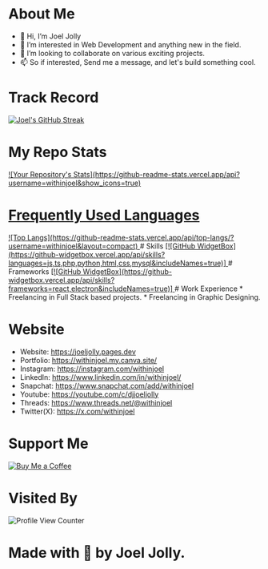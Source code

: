 # About Me
* 👋 Hi, I’m Joel Jolly
* 👀 I’m interested in Web Development and anything new in the field.
* 💞️ I’m looking to collaborate on various exciting projects.
* 📫 So if interested, Send me a message, and let's build something cool.

# Track Record
<a href="https://github.com/withinJoel">
  <img src="https://streak-stats.demolab.com?user=withinjoel&theme=github-dark" alt="Joel's GitHub Streak">
</a>

# My Repo Stats
<a href="https://github.com/withinJoel">
![Your Repository's Stats](https://github-readme-stats.vercel.app/api?username=withinjoel&show_icons=true)

# Frequently Used Languages
<a href="https://github.com/withinJoel">
  ![Top Langs](https://github-readme-stats.vercel.app/api/top-langs/?username=withinjoel&layout=compact)
</a>
# Skills
<a href="https://github.com/withinJoel">
  [![GitHub WidgetBox](https://github-widgetbox.vercel.app/api/skills?languages=js,ts,php,python,html,css,mysql&includeNames=true)]
</a>
# Frameworks
<a href="https://github.com/withinJoel">
  [![GitHub WidgetBox](https://github-widgetbox.vercel.app/api/skills?frameworks=react,electron&includeNames=true)]
</a>
# Work Experience
* Freelancing in Full Stack based projects.
* Freelancing in Graphic Designing.

# Website
* Website: https://joeljolly.pages.dev
* Portfolio: https://withinjoel.my.canva.site/
* Instagram: https://instagram.com/withinjoel
* LinkedIn: https://www.linkedin.com/in/withinjoel/
* Snapchat: https://www.snapchat.com/add/withinjoel
* Youtube: https://youtube.com/c/djjoeljolly
* Threads: https://www.threads.net/@withinjoel
* Twitter(X): https://x.com/withinjoel

# Support Me
[![Buy Me a Coffee](https://img.shields.io/badge/Buy%20Me%20a%20Coffee-Donate-orange?style=for-the-badge&logo=buy-me-a-coffee)](https://www.buymeacoffee.com/withinjoel)

# Visited By
![Profile View Counter](https://komarev.com/ghpvc/?username=withinjoel)
# Made with 💖 by Joel Jolly.
